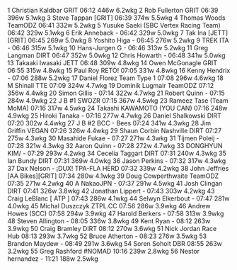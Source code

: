   1  Christian Kaldbar  GRIT  06:12    446w  6.2wkg
  2  Rob Fullerton  GRIT  06:39    396w  5.1wkg
  3  Steve Tappan  [GRIT]  06:39    374w  5.5wkg
  4  Thomas Woods  TeamODZ  06:41    332w  5.2wkg
  5  Yusuke Saeki  (SBC Vertex Racing Team)    06:42    329w  5.1wkg
  6  Erik Anneback  -  06:42    329w  5.0wkg
  7  Tak Ina  [JETT][GRIT]  06:45    269w  5.0wkg
  8  Yoshito Higa  -  06:45    276w  5.2wkg
  9  TREK ITA  -  06:46    315w  5.1wkg
 10  Hans-Jurgen G  -  06:46    313w  5.2wkg
 11  Greg Langman  DIRT  06:47    352w  5.0wkg
 12  Chris Howarth  -  06:48    341w  5.0wkg
 13  Takaaki Iwasaki  JETT  06:48    309w  4.8wkg
 14  Owen McGonagle  GRIT  06:55    315w  4.8wkg
 15  Paul Roy  RETÓ!  07:05    331w  4.8wkg
 16  Kenny Hendrix  -  07:06    288w  5.2wkg
 17  Daniel Florez  Team Type 1  07:08    296w  4.6wkg
 18  M Shinall  TTE  07:09    324w  4.7wkg
 19  Dominik Lugmair  TeamODZ  07:12    356w  4.4wkg
 20  Simon Gillis  -  07:14    322w  4.7wkg
 21  Robert Quinn  -  07:15    284w  4.9wkg
 22  J B #1  SWOZR  07:15    367w  4.5wkg
 23  Rameez Tase  (Team MoMA)    07:16    317w  4.5wkg
 24  Takashi KAWAMOTO  (YOU CAN)    07:16    248w  4.9wkg
 25  Hiroki Tanaka  -  07:16    277w  4.7wkg
 26  Daniel Shalkowski  DIRT  07:20    302w  4.4wkg
 27  J B #2  BCC - Bees  07:24    341w  4.3wkg
 28  Jim Griffin  VEGAN  07:26    326w  4.4wkg
 29  Shaun Corbin Nashville  DIRT  07:27    275w  4.3wkg
 30  Masahide Fukae  -  07:27    271w  4.3wkg
 31  Tijmen Poleij  -  07:28    321w  4.3wkg
 32  Aaron Quinn  -  07:28    272w  4.7wkg
 33  DONGHYUN KIM/  -  07:29    293w  4.2wkg
 34  Cecelia Taggart  DIRT  07:31    240w  4.3wkg
 35  Ian Bundy  DIRT  07:31    369w  4.0wkg
 36  Jason Perkins  -  07:32    317w  4.3wkg
 37  Dax Nelson - ¡DUX! TPA-FLA  HERD  07:32    339w  4.2wkg
 38  John Jeffries  [AA Bikes][GRIT]  07:34    280w  4.1wkg
 39  Doug Cowperthwaite  TeamODZ  07:35    271w  4.2wkg
 40  A NakaoJPN  -  07:37    291w  4.5wkg
 41  Josh Clingan  DIRT  07:41    326w  3.8wkg
 42  Jonathan Lippert  -  07:43    303w  4.2wkg
 43  Craig LeBlanc  [ ATP ]  07:43    286w  4.1wkg
 44  Selwyn Elkerbout  -  07:47    281w  4.0wkg
 45  Michal Duszczyk  ZTPL.CC  07:56    286w  3.9wkg
 46  Andrew Howes  (SCC)    07:58    294w  3.9wkg
 47  Harold Berkers  -  07:58    313w  3.9wkg
 48  Steven Allington  -  08:05    336w  3.8wkg
 49  Kent Ryan  -  08:12    263w  3.9wkg
 50  Craig Bramley  DIRT  08:12    270w  3.6wkg
 51  Nick Jordan  Race Hub  08:13    293w  3.7wkg
 52  Bruce Atherton  -  08:23    276w  3.5wkg
 53  Brandon Maydew  -  08:49    291w  3.6wkg
 54  Soren Soholt  DBR  08:55    263w  3.2wkg
 55  Greg Rashford  #NOMAD  10:16    239w  2.8wkg
 56  Nestor hernandez  -  11:21    188w  2.5wkg
